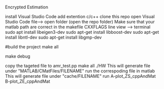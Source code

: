 Encrypted Estimation


install Visual Studio Code
add extention c/c++
clone this repo
open Visual Studio Code
file--> open folder (open the repo folder)
Make sure that your matlab path are correct in the makefile CXXFLAGS line
view --> terminal 
sudo apt install libeigen3-dev
sudo apt-get install libboost-dev
sudo apt-get install libntl-dev
sudo apt-get install libgmp-dev

#build the project
make all


make debug



copy the tageted file to amr_test.pp
make all
./HW
This will generate file under "MATLAB/CMatFiles/FILENAME"
run the correspoding file in matlab
This will generate file under "cache/FILENAME"
run 
A-plot_ZS_cppAndMat
B-plot_ZE_cppAndMat

